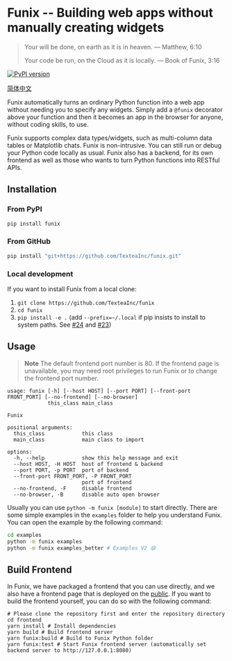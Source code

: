 # Funix -- Building web apps without manually creating widgets

> Your will be done, on earth as it is in heaven. — Matthew, 6:10
>
> Your code be run, on the Cloud as it is locally. — Book of Funix, 3:16

[![PyPI version](https://badge.fury.io/py/funix.svg)](https://badge.fury.io/py/funix)

[简体中文](README.zh-CN.md)

Funix automatically turns an ordinary Python function into a web app without needing you to specify any widgets.
Simply add a `@funix` decorator above your function and then it becomes an app in the browser for anyone, without coding skills, to use.


Funix supports complex data types/widgets, such as multi-column data tables or Matplotlib chats.
Funix is non-intrusive. You can still run or debug your Python code locally as usual.
Funix also has a backend, for its own frontend as well as those who wants to turn Python functions into RESTful APIs.

## Installation

### From PyPI

```bash
pip install funix
```

### From GitHub

```bash
pip install "git+https://github.com/TexteaInc/funix.git"
```

### Local development

If you want to install Funix from a local clone:

1. `git clone https://github.com/TexteaInc/funix`
2. `cd funix`
3. `pip install -e .` (add `--prefix=~/.local` if pip insists to install to system paths. See [#24](https://github.com/TexteaInc/funix/issues/24) and [#23](https://github.com/TexteaInc/funix/issues/23))



## Usage

> **Note**
> The default frontend port number is 80. If the frontend page is unavailable, you may need root privileges to run Funix or to change the frontend port number.

```text
usage: funix [-h] [--host HOST] [--port PORT] [--front-port FRONT_PORT] [--no-frontend] [--no-browser]
             this_class main_class

Funix

positional arguments:
  this_class            this class
  main_class            main class to import

options:
  -h, --help            show this help message and exit
  --host HOST, -H HOST  host of frontend & backend
  --port PORT, -p PORT  port of backend
  --front-port FRONT_PORT, -P FRONT_PORT
                        port of frontend
  --no-frontend, -F     disable frontend
  --no-browser, -B      disable auto open browser
```

Usually you can use `python -m funix [module]` to start directly.
There are some simple examples in the `examples` folder to help you understand Funix.
You can open the example by the following command:

```bash
cd examples
python -m funix examples
python -m funix examples_better # Examples V2 😄
```

## Build Frontend

In Funix, we have packaged a frontend that you can use directly,
and we also have a frontend page that is deployed on the [public](https://pdf.textea.io/).
If you want to build the frontend yourself, you can do so with the following command:

```
# Please clone the repository first and enter the repository directory
cd frontend
yarn install # Install dependencies
yarn build # Build frontend server
yarn funix:build # Build to Funix Python folder
yarn funix:test # Start Funix frontend server (automatically set backend server to http://127.0.0.1:8080)
```
